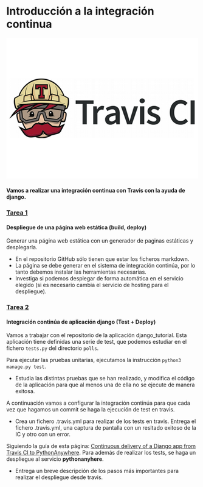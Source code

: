 # Introducción a la integración continua

![Travis](image/Travis.png)

#### Vamos a realizar una integración continua con Travis con la ayuda de django.

### [Tarea 1](https://github.com/MoralG/Introduccion_de_Integracion_Continua/blob/master/Intergracion_Continua.md#tarea-1-despliegue-de-una-p%C3%A1gina-web-est%C3%A1tica-build-deploy)

#### Despliegue de una página web estática (build, deploy)

Generar una página web estática con un generador de paginas estáticas y desplegarla.

* En el repositorio GitHub sólo tienen que estar los ficheros markdown.
* La página se debe generar en el sistema de integración continúa, por lo tanto debemos instalar las herramientas necesarias.
* Investiga si podemos desplegar de forma automática en el servicio elegido (si es necesario cambia el servicio de hosting para el despliegue).

### [Tarea 2](https://github.com/MoralG/Introduccion_de_Integracion_Continua/blob/master/Intergracion_Continua.md#tarea-2-integraci%C3%B3n-contin%C3%BAa-de-aplicaci%C3%B3n-django-test--deploy) 

#### Integración continúa de aplicación django (Test + Deploy)

Vamos a trabajar con el repositorio de la aplicación django_tutorial. Esta aplicación tiene definidas una serie de test, que podemos estudiar en el fichero `tests.py` del directorio `polls`.

Para ejecutar las pruebas unitarias, ejecutamos la instrucción `python3 manage.py test`.

* Estudia las distintas pruebas que se han realizado, y modifica el código de la aplicación para que al menos una de ella no se ejecute de manera exitosa.

A continuación vamos a configurar la integración continúa para que cada vez que hagamos un commit se haga la ejecución de test en travis.

* Crea un fichero .travis.yml para realizar de los tests en travis. Entrega el fichero .travis.yml, una captura de pantalla con un resltado exitoso de la IC y otro con un error.

Siguiendo la guía de esta página: [Continuous delivery of a Django app from Travis CI to PythonAnywhere](https://flowfx.de/blog/continuous-delivery-of-a-django-app-from-travis-ci-to-pythonanywhere/). Para además de realizar los tests, se haga un despliegue al servicio **pythonanyhere**.

* Entrega un breve descripción de los pasos más importantes para realizar el despliegue desde travis.

